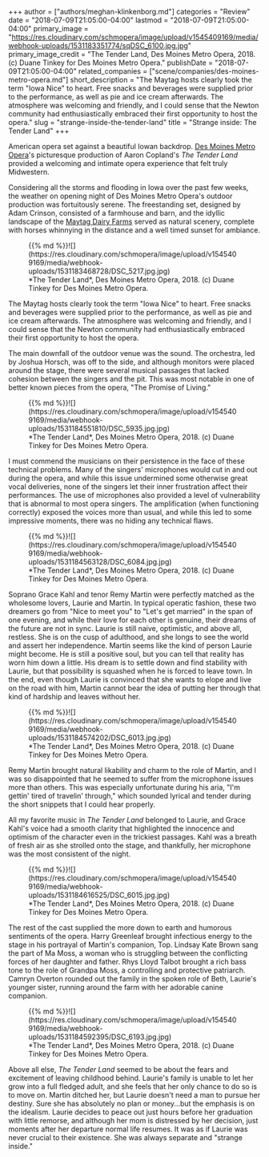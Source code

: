 +++
author = ["authors/meghan-klinkenborg.md"]
categories = "Review"
date = "2018-07-09T21:05:00-04:00"
lastmod = "2018-07-09T21:05:00-04:00"
primary_image = "https://res.cloudinary.com/schmopera/image/upload/v1545409169/media/webhook-uploads/1531183351774/sqDSC_6100.jpg.jpg"
primary_image_credit = "The Tender Land, Des Moines Metro Opera, 2018. (c) Duane Tinkey for Des Moines Metro Opera."
publishDate = "2018-07-09T21:05:00-04:00"
related_companies = ["scene/companies/des-moines-metro-opera.md"]
short_description = "The Maytag hosts clearly took the term &quot;Iowa Nice&quot; to heart. Free snacks and beverages were supplied prior to the performance, as well as pie and ice cream afterwards. The atmosphere was welcoming and friendly, and I could sense that the Newton community had enthusiastically embraced their first opportunity to host the opera."
slug = "strange-inside-the-tender-land"
title = "Strange inside: The Tender Land"
+++

American opera set against a beautiful Iowan backdrop. [Des Moines Metro Opera](/scene/companies/des-moines-metro-opera/)'s picturesque production of Aaron Copland's *The Tender Land* provided a welcoming and intimate opera experience that felt truly Midwestern.

Considering all the storms and flooding in Iowa over the past few weeks, the weather on opening night of Des Moines Metro Opera's outdoor production was fortuitously serene. The freestanding set, designed by Adam Crinson, consisted of a farmhouse and barn, and the idyllic landscape of the [Maytag Dairy Farms](http://www.maytagdairyfarms.com/) served as natural scenery, complete with horses whinnying in the distance and a well timed sunset for ambiance.

<figure data-type="image">{{% md %}}![](https://res.cloudinary.com/schmopera/image/upload/v1545409169/media/webhook-uploads/1531183468728/DSC_5217.jpg.jpg)
<figcaption>*The Tender Land*, Des Moines Metro Opera, 2018. (c) Duane Tinkey for Des Moines Metro Opera.</figcaption>
</figure>

The Maytag hosts clearly took the term "Iowa Nice" to heart. Free snacks and beverages were supplied prior to the performance, as well as pie and ice cream afterwards. The atmosphere was welcoming and friendly, and I could sense that the Newton community had enthusiastically embraced their first opportunity to host the opera.

The main downfall of the outdoor venue was the sound. The orchestra, led by Joshua Horsch, was off to the side, and although monitors were placed around the stage, there were several musical passages that lacked cohesion between the singers and the pit. This was most notable in one of better known pieces from the opera, "The Promise of Living."

<figure data-type="image">{{% md %}}![](https://res.cloudinary.com/schmopera/image/upload/v1545409169/media/webhook-uploads/1531184551810/DSC_5935.jpg.jpg)
<figcaption>*The Tender Land*, Des Moines Metro Opera, 2018. (c) Duane Tinkey for Des Moines Metro Opera.</figcaption>
</figure>

I must commend the musicians on their persistence in the face of these technical problems. Many of the singers' microphones would cut in and out during the opera, and while this issue undermined some otherwise great vocal deliveries, none of the singers let their inner frustration affect their performances. The use of microphones also provided a level of vulnerability that is abnormal to most opera singers. The amplification (when functioning correctly) exposed the voices more than usual, and while this led to some impressive moments, there was no hiding any technical flaws.

<figure data-type="image">{{% md %}}![](https://res.cloudinary.com/schmopera/image/upload/v1545409169/media/webhook-uploads/1531184563128/DSC_6084.jpg.jpg)
<figcaption>*The Tender Land*, Des Moines Metro Opera, 2018. (c) Duane Tinkey for Des Moines Metro Opera.</figcaption>
</figure>

Soprano Grace Kahl and tenor Remy Martin were perfectly matched as the wholesome lovers, Laurie and Martin. In typical operatic fashion, these two dreamers go from "Nice to meet you" to "Let's get married" in the span of one evening, and while their love for each other is genuine, their dreams of the future are not in sync. Laurie is still naive, optimistic, and above all, restless. She is on the cusp of adulthood, and she longs to see the world and assert her independence. Martin seems like the kind of person Laurie might become. He is still a positive soul, but you can tell that reality has worn him down a little. His dream is to settle down and find stability with Laurie, but that possibility is squashed when he is forced to leave town. In the end, even though Laurie is convinced that she wants to elope and live on the road with him, Martin cannot bear the idea of putting her through that kind of hardship and leaves without her.

<figure data-type="image">{{% md %}}![](https://res.cloudinary.com/schmopera/image/upload/v1545409169/media/webhook-uploads/1531184574202/DSC_6013.jpg.jpg)
<figcaption>*The Tender Land*, Des Moines Metro Opera, 2018. (c) Duane Tinkey for Des Moines Metro Opera.</figcaption>
</figure>

Remy Martin brought natural likability and charm to the role of Martin, and I was so disappointed that he seemed to suffer from the microphone issues more than others. This was especially unfortunate during his aria, "I'm gettin' tired of travelin' through," which sounded lyrical and tender during the short snippets that I could hear properly.

All my favorite music in *The Tender Land* belonged to Laurie, and Grace Kahl's voice had a smooth clarity that highlighted the innocence and optimism of the character even in the trickiest passages. Kahl was a breath of fresh air as she strolled onto the stage, and thankfully, her microphone was the most consistent of the night.

<figure data-type="image">{{% md %}}![](https://res.cloudinary.com/schmopera/image/upload/v1545409169/media/webhook-uploads/1531184616525/DSC_6015.jpg.jpg)
<figcaption>*The Tender Land*, Des Moines Metro Opera, 2018. (c) Duane Tinkey for Des Moines Metro Opera.</figcaption>
</figure>

The rest of the cast supplied the more down to earth and humorous sentiments of the opera. Harry Greenleaf brought infectious energy to the stage in his portrayal of Martin's companion, Top. Lindsay Kate Brown sang the part of Ma Moss, a woman who is struggling between the conflicting forces of her daughter and father. Rhys Lloyd Talbot brought a rich bass tone to the role of Grandpa Moss, a controlling and protective patriarch. Camryn Overton rounded out the family in the spoken role of Beth, Laurie's younger sister, running around the farm with her adorable canine companion.

<figure data-type="image">{{% md %}}![](https://res.cloudinary.com/schmopera/image/upload/v1545409169/media/webhook-uploads/1531184592395/DSC_6193.jpg.jpg)
<figcaption>*The Tender Land*, Des Moines Metro Opera, 2018. (c) Duane Tinkey for Des Moines Metro Opera.</figcaption>
</figure>

Above all else, *The Tender Land* seemed to be about the fears and excitement of leaving childhood behind. Laurie's family is unable to let her grow into a full fledged adult, and she feels that her only chance to do so is to move on. Martin ditched her, but Laurie doesn't need a man to pursue her destiny. Sure she has absolutely no plan or money...but the emphasis is on the idealism. Laurie decides to peace out just hours before her graduation with little remorse, and although her mom is distressed by her decision, just moments after her departure normal life resumes. It was as if Laurie was never crucial to their existence. She was always separate and "strange inside."
